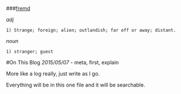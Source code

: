 ###[fremd](http://en.wiktionary.org/wiki/fremd)

*adj*

    1) Strange; foreign; alien; outlandish; far off or away; distant.

*noun*

    1) stranger; guest

#On This Blog
*2015/05/07* - meta, first, explain

More like a log really, just write as I go.

Everything will be in this one file and it will be searchable.

